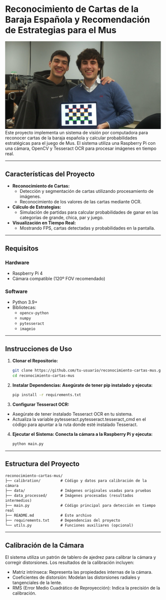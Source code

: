 # **Reconocimiento de Cartas de la Baraja Española y Recomendación de Estrategias para el Mus**
![Autores del Proyecto](portada.png)
Este proyecto implementa un sistema de visión por computadora para reconocer cartas de la baraja española y calcular probabilidades estratégicas para el juego de Mus. El sistema utiliza una Raspberry Pi con una cámara, OpenCV y Tesseract OCR para procesar imágenes en tiempo real.

---

## **Características del Proyecto**

- **Reconocimiento de Cartas:**
  - Detección y segmentación de cartas utilizando procesamiento de imágenes.
  - Reconocimiento de los valores de las cartas mediante OCR.
- **Cálculo de Estrategias:**
  - Simulación de partidas para calcular probabilidades de ganar en las categorías de grande, chica, par y juego.
- **Visualización en Tiempo Real:**
  - Mostrando FPS, cartas detectadas y probabilidades en la pantalla.

---

## **Requisitos**

### **Hardware**
- Raspberry Pi 4
- Cámara compatible (120º FOV recomendado)

### **Software**
- Python 3.9+
- Bibliotecas:
  - `opencv-python`
  - `numpy`
  - `pytesseract`
  - `imageio`

---

## **Instrucciones de Uso**

1. **Clonar el Repositorio:**
   ```bash
   git clone https://github.com/tu-usuario/reconocimiento-cartas-mus.git
   cd reconocimiento-cartas-mus

2. **Instalar Dependencias: Asegúrate de tener pip instalado y ejecuta:**
   ```bash
   pip install -r requirements.txt

3. **Configurar Tesseract OCR:**
  - Asegúrate de tener instalado Tesseract OCR en tu sistema.
  - Actualiza la variable pytesseract.pytesseract.tesseract_cmd en el código para apuntar a la ruta donde esté instalado Tesseract.

4. **Ejecutar el Sistema: Conecta la cámara a la Raspberry Pi y ejecuta:**
   ```bash
   python main.py

---
## **Estructura del Proyecto**
    reconocimiento-cartas-mus/
    ├── calibration/         # Código y datos para calibración de la cámara
    ├── data/                # Imágenes originales usadas para pruebas
    ├── data_processed/      # Imágenes procesadas (resultados intermedios)
    ├── main.py              # Código principal para detección en tiempo real
    ├── README.md            # Este archivo
    ├── requirements.txt     # Dependencias del proyecto
    └── utils.py             # Funciones auxiliares (opcional)

--- 
## **Calibración de la Cámara**

El sistema utiliza un patrón de tablero de ajedrez para calibrar la cámara y corregir distorsiones. Los resultados de la calibración incluyen:

- Matriz intrínseca: Representa las propiedades internas de la cámara.
- Coeficientes de distorsión: Modelan las distorsiones radiales y tangenciales de la lente.
- RMS (Error Medio Cuadrático de Reproyección): Indica la precisión de la calibración.




